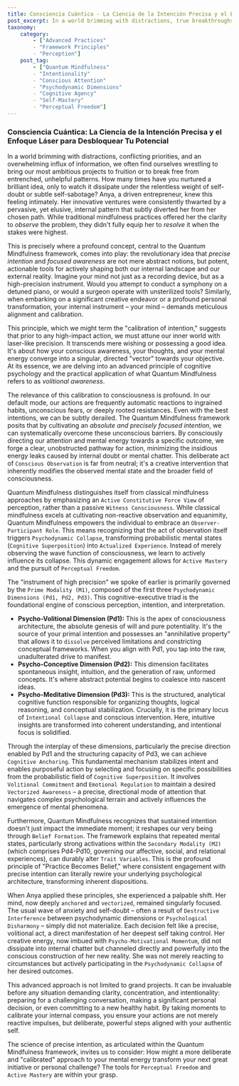 ```yaml
---
title: Consciencia Cuántica - La Ciencia de la Intención Precisa y el Enfoque Láser para Desbloquear Tu Potencial
post_excerpt: In a world brimming with distractions, true breakthroughs often hinge on more than just good ideas—they demand precise intention and laser-focused awareness. This article explores how the Quantum Mindfulness framework offers advanced tools and principles, like the "calibration of intention," to actively shape your internal reality and manifest your highest potential. Discover how to transform fleeting aspirations into tangible achievements by mastering your inner psychodynamic architecture.
taxonomy:
    category:
        - ["Advanced Practices"
        - "Framework Principles"
        - "Perception"]
    post_tag:
        - ["Quantum Mindfulness"
        - "Intentionality"
        - "Conscious Attention"
        - "Psychodynamic Dimensions"
        - "Cognitive Agency"
        - "Self-Mastery"
        - "Perceptual Freedom"]
---
```

### Consciencia Cuántica: La Ciencia de la Intención Precisa y el Enfoque Láser para Desbloquear Tu Potencial

In a world brimming with distractions, conflicting priorities, and an overwhelming influx of information, we often find ourselves wrestling to bring our most ambitious projects to fruition or to break free from entrenched, unhelpful patterns. How many times have you nurtured a brilliant idea, only to watch it dissipate under the relentless weight of self-doubt or subtle self-sabotage? Anya, a driven entrepreneur, knew this feeling intimately. Her innovative ventures were consistently thwarted by a pervasive, yet elusive, internal pattern that subtly diverted her from her chosen path. While traditional mindfulness practices offered her the clarity to *observe* the problem, they didn't fully equip her to *resolve* it when the stakes were highest.

This is precisely where a profound concept, central to the Quantum Mindfulness framework, comes into play: the revolutionary idea that *precise intention* and *focused awareness* are not mere abstract notions, but potent, actionable tools for actively shaping both our internal landscape and our external reality. Imagine your mind not just as a recording device, but as a high-precision instrument. Would you attempt to conduct a symphony on a detuned piano, or would a surgeon operate with unsterilized tools? Similarly, when embarking on a significant creative endeavor or a profound personal transformation, your internal instrument – your mind – demands meticulous alignment and calibration.

This principle, which we might term the "calibration of intention," suggests that prior to any high-impact action, we must attune our inner world with laser-like precision. It transcends mere wishing or possessing a good idea. It's about how your conscious awareness, your thoughts, and your mental energy converge into a singular, directed "vector" towards your objective. At its essence, we are delving into an advanced principle of cognitive psychology and the practical application of what Quantum Mindfulness refers to as *volitional awareness*.

The relevance of this calibration to consciousness is profound. In our default mode, our actions are frequently automatic reactions to ingrained habits, unconscious fears, or deeply rooted resistances. Even with the best intentions, we can be subtly derailed. The Quantum Mindfulness framework posits that by cultivating an *absolute and precisely focused intention*, we can systematically overcome these unconscious barriers. By consciously directing our attention and mental energy towards a specific outcome, we forge a clear, unobstructed pathway for action, minimizing the insidious energy leaks caused by internal doubt or mental chatter. This deliberate act of `Conscious Observation` is far from neutral; it's a creative intervention that inherently modifies the observed mental state and the broader field of consciousness.

Quantum Mindfulness distinguishes itself from classical mindfulness approaches by emphasizing an `Active Constitutive Force View` of perception, rather than a passive `Witness Consciousness`. While classical mindfulness excels at cultivating non-reactive observation and equanimity, Quantum Mindfulness empowers the individual to embrace an `Observer-Participant Role`. This means recognizing that the act of observation itself triggers `Psychodynamic Collapse`, transforming probabilistic mental states (`Cognitive Superposition`) into `Actualized Experience`. Instead of merely observing the wave function of consciousness, we learn to actively influence its collapse. This dynamic engagement allows for `Active Mastery` and the pursuit of `Perceptual Freedom`.

The "instrument of high precision" we spoke of earlier is primarily governed by the `Prime Modality (M1)`, composed of the first three `Psychodynamic Dimensions (Pd1, Pd2, Pd3)`. This cognitive-executive triad is the foundational engine of conscious perception, intention, and interpretation.

*   **Psycho-Volitional Dimension (Pd1):** This is the apex of consciousness architecture, the absolute genesis of will and pure potentiality. It's the source of your primal intention and possesses an "annihilative property" that allows it to `dissolve` perceived limitations and constricting conceptual frameworks. When you align with Pd1, you tap into the raw, unadulterated drive to manifest.
*   **Psycho-Conceptive Dimension (Pd2):** This dimension facilitates spontaneous insight, intuition, and the generation of raw, unformed concepts. It's where abstract potential begins to coalesce into nascent ideas.
*   **Psycho-Meditative Dimension (Pd3):** This is the structured, analytical cognitive function responsible for organizing thoughts, logical reasoning, and conceptual stabilization. Crucially, it is the primary locus of `Intentional Collapse` and conscious intervention. Here, intuitive insights are transformed into coherent understanding, and intentional focus is solidified.

Through the interplay of these dimensions, particularly the precise direction enabled by Pd1 and the structuring capacity of Pd3, we can achieve `Cognitive Anchoring`. This fundamental mechanism stabilizes intent and enables purposeful action by selecting and focusing on specific possibilities from the probabilistic field of `Cognitive Superposition`. It involves `Volitional Commitment` and `Emotional Regulation` to maintain a desired `Vectorized Awareness` – a precise, directional mode of attention that navigates complex psychological terrain and actively influences the emergence of mental phenomena.

Furthermore, Quantum Mindfulness recognizes that sustained intention doesn't just impact the immediate moment; it reshapes our very being through `Belief Formation`. The framework explains that repeated mental states, particularly strong activations within the `Secondary Modality (M2)` (which comprises Pd4-Pd10, governing our affective, social, and relational experiences), can durably alter `Trait Variables`. This is the profound principle of "Practice Becomes Belief," where consistent engagement with precise intention can literally rewire your underlying psychological architecture, transforming inherent dispositions.

When Anya applied these principles, she experienced a palpable shift. Her mind, now deeply `anchored` and `vectorized`, remained singularly focused. The usual wave of anxiety and self-doubt – often a result of `Destructive Interference` between psychodynamic dimensions or `Psychological Disharmony` – simply did not materialize. Each decision felt like a precise, volitional act, a direct manifestation of her deepest self taking control. Her creative energy, now imbued with `Psycho-Motivational Momentum`, did not dissipate into internal chatter but channeled directly and powerfully into the conscious construction of her new reality. She was not merely reacting to circumstances but actively participating in the `Psychodynamic Collapse` of her desired outcomes.

This advanced approach is not limited to grand projects. It can be invaluable before any situation demanding clarity, concentration, and intentionality: preparing for a challenging conversation, making a significant personal decision, or even committing to a new healthy habit. By taking moments to calibrate your internal compass, you ensure your actions are not merely reactive impulses, but deliberate, powerful steps aligned with your authentic self.

The science of precise intention, as articulated within the Quantum Mindfulness framework, invites us to consider: How might a more deliberate and "calibrated" approach to your mental energy transform your next great initiative or personal challenge? The tools for `Perceptual Freedom` and `Active Mastery` are within your grasp.